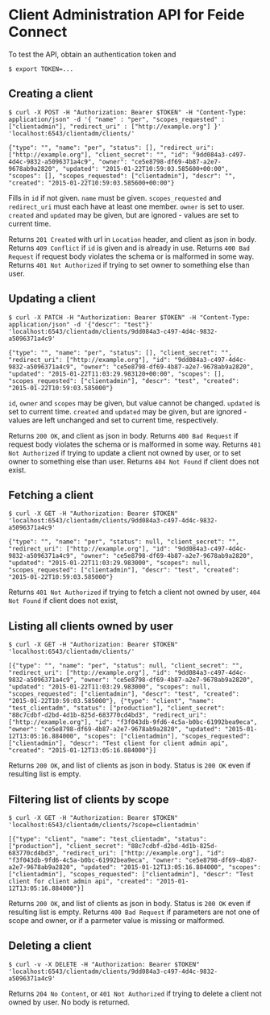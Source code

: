 # Client Administration API for Feide Connect

To test the API, obtain an authentication token and

    $ export TOKEN=...

## Creating a client

    $ curl -X POST -H "Authorization: Bearer $TOKEN" -H "Content-Type: application/json" -d '{ "name" : "per", "scopes_requested" : ["clientadmin"], "redirect_uri" : ["http://example.org"] }' 'localhost:6543/clientadm/clients/'

    {"type": "", "name": "per", "status": [], "redirect_uri": ["http://example.org"], "client_secret": "", "id": "9dd084a3-c497-4d4c-9832-a5096371a4c9", "owner": "ce5e8798-df69-4b87-a2e7-9678ab9a2820", "updated": "2015-01-22T10:59:03.585600+00:00", "scopes": [], "scopes_requested": ["clientadmin"], "descr": "", "created": "2015-01-22T10:59:03.585600+00:00"}

Fills in `id` if not given. `name` must be given. `scopes_requested` and
`redirect_uri` must each have at least one member. `owner` is set to
user. `created` and `updated` may be given, but are ignored - values are
set to current time.

Returns `201 Created` with url in `Location` header, and client as json in
body. Returns `409 Conflict` if `id` is given and is already in
use. Returns `400 Bad Request` if request body violates the schema or is
malformed in some way. Returns `401 Not Authorized` if trying to set
owner to something else than user.

## Updating a client

    $ curl -X PATCH -H "Authorization: Bearer $TOKEN" -H "Content-Type: application/json" -d '{"descr": "test"}' 'localhost:6543/clientadm/clients/9dd084a3-c497-4d4c-9832-a5096371a4c9'

    {"type": "", "name": "per", "status": [], "client_secret": "", "redirect_uri": ["http://example.org"], "id": "9dd084a3-c497-4d4c-9832-a5096371a4c9", "owner": "ce5e8798-df69-4b87-a2e7-9678ab9a2820", "updated": "2015-01-22T11:03:29.983120+00:00", "scopes": [], "scopes_requested": ["clientadmin"], "descr": "test", "created": "2015-01-22T10:59:03.585000"}

`id`, `owner` and `scopes` may be given, but value cannot be
changed. `updated` is set to current time. `created` and `updated` may be
given, but are ignored - values are left unchanged and set to current
time, respectively.

Returns `200 OK`, and client as json in body. Returns `400 Bad Request` if
request body violates the schema or is malformed in some way. Returns
`401 Not Authorized` if trying to update a client not owned by user, or
to set owner to something else than user. Returns `404 Not Found` if
client does not exist.

## Fetching a client

    $ curl -X GET -H "Authorization: Bearer $TOKEN" 'localhost:6543/clientadm/clients/9dd084a3-c497-4d4c-9832-a5096371a4c9'

    {"type": "", "name": "per", "status": null, "client_secret": "", "redirect_uri": ["http://example.org"], "id": "9dd084a3-c497-4d4c-9832-a5096371a4c9", "owner": "ce5e8798-df69-4b87-a2e7-9678ab9a2820", "updated": "2015-01-22T11:03:29.983000", "scopes": null, "scopes_requested": ["clientadmin"], "descr": "test", "created": "2015-01-22T10:59:03.585000"}

Returns `401 Not Authorized` if trying to fetch a client not owned by
user, `404 Not Found` if client does not exist,

## Listing all clients owned by user

    $ curl -X GET -H "Authorization: Bearer $TOKEN" 'localhost:6543/clientadm/clients/'

    [{"type": "", "name": "per", "status": null, "client_secret": "", "redirect_uri": ["http://example.org"], "id": "9dd084a3-c497-4d4c-9832-a5096371a4c9", "owner": "ce5e8798-df69-4b87-a2e7-9678ab9a2820", "updated": "2015-01-22T11:03:29.983000", "scopes": null, "scopes_requested": ["clientadmin"], "descr": "test", "created": "2015-01-22T10:59:03.585000"}, {"type": "client", "name": "test_clientadm", "status": ["production"], "client_secret": "88c7cdbf-d2bd-4d1b-825d-683770cd4bd3", "redirect_uri": ["http://example.org"], "id": "f3f043db-9fd6-4c5a-b0bc-61992bea9eca", "owner": "ce5e8798-df69-4b87-a2e7-9678ab9a2820", "updated": "2015-01-12T13:05:16.884000", "scopes": ["clientadmin"], "scopes_requested": ["clientadmin"], "descr": "Test client for client admin api", "created": "2015-01-12T13:05:16.884000"}]

Returns `200 OK`, and list of clients as json in body. Status is `200 OK`
even if resulting list is empty.

## Filtering list of clients by scope

    $ curl -X GET -H "Authorization: Bearer $TOKEN" 'localhost:6543/clientadm/clients/?scope=clientadmin'

    [{"type": "client", "name": "test_clientadm", "status": ["production"], "client_secret": "88c7cdbf-d2bd-4d1b-825d-683770cd4bd3", "redirect_uri": ["http://example.org"], "id": "f3f043db-9fd6-4c5a-b0bc-61992bea9eca", "owner": "ce5e8798-df69-4b87-a2e7-9678ab9a2820", "updated": "2015-01-12T13:05:16.884000", "scopes": ["clientadmin"], "scopes_requested": ["clientadmin"], "descr": "Test client for client admin api", "created": "2015-01-12T13:05:16.884000"}]

Returns `200 OK`, and list of clients as json in body. Status is `200 OK`
even if resulting list is empty. Returns `400 Bad Request` if parameters
are not one of scope and owner, or if a parmeter value is missing or malformed.

## Deleting a client

    $ curl -v -X DELETE -H "Authorization: Bearer $TOKEN" 'localhost:6543/clientadm/clients/9dd084a3-c497-4d4c-9832-a5096371a4c9'

Returns `204 No Content`, or `401 Not Authorized` if trying to delete a
client not owned by user. No body is returned.
